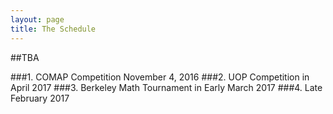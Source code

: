 ```yaml
---
layout: page
title: The Schedule
---
```


##TBA 

###1. COMAP Competition November 4, 2016 
###2. UOP Competition in April 2017 
###3. Berkeley Math Tournament in Early March 2017
###4.  Late February 2017



